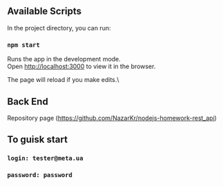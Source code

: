 ## Available Scripts

In the project directory, you can run:

### `npm start`

Runs the app in the development mode.\
Open [http://localhost:3000](http://localhost:3000) to view it in the browser.

The page will reload if you make edits.\


## Back End
Repository page
(https://github.com/NazarKr/nodejs-homework-rest_api)

## To guisk start
### `login: tester@meta.ua`
### `password: password`
